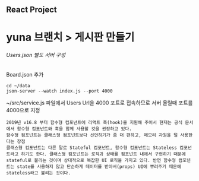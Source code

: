 ## React Project
# yuna 브랜치 > 게시판 만들기 
  
  
###### Users.json 별도 서버 구성
Board.json 추가
```
cd ~/data  
json-server --watch index.js --port 4000  
```
~/src/service.js 파일에서 Users Url을 4000 포트로 접속하므로 서버 올릴때 포트를 4000으로 지정



```
2019년 v16.8 부터 함수형 컴포넌트에 리액트 훅(hook)을 지원해 주어서 현재는 공식 문서에서 함수형 컴포넌트와 훅을 함께 사용할 것을 권장하고 있다. 
함수형 컴포넌트는 클래스형 컴포넌트보다 선언하기가 좀 더 편하고, 메모리 자원을 덜 사용한다는 장점
클래스형 컴포넌트는 다른 말로 Stateful 컴포넌트, 함수형 컴포넌트는 Stateless 컴포넌트라고 하기도 한다. 클래스형 컴포넌트는 로직과 상태를 컴포넌트 내에서 구현하기 때문에 stateful로 불리는 것이며 상대적으로 복잡한 UI 로직을 가지고 있다. 반면 함수형 컴포넌트는 state를 사용하지 않고 단순하게 데이터를 받아서(props) UI에 뿌려주기 때문에 stateless라고 불리는 것이다.
```

